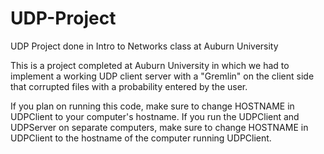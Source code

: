 # UDP-Project
UDP Project done in Intro to Networks class at Auburn University

This is a project completed at Auburn University in which we had to implement a working UDP client server with a "Gremlin" on the client side that corrupted files with a probability entered by the user.

If you plan on running this code, make sure to change HOSTNAME in UDPClient to your computer's hostname. 
If you run the UDPClient and UDPServer on separate computers, make sure to change HOSTNAME in UDPClient to the hostname of the computer running UDPClient.
